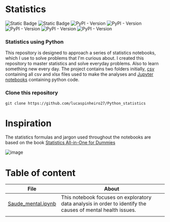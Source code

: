 # Statistics

![Static Badge](https://img.shields.io/badge/Python-blue?logo=Python&logoColor=grey)
![Static Badge](https://img.shields.io/badge/jupyter-orange?logo=jupyter&logoColor=grey)
![PyPI - Version](https://img.shields.io/pypi/v/pandas?logo=pandas&color=green)
![PyPI - Version](https://img.shields.io/pypi/v/numpy?logo=numpy&color=green)
![PyPI - Version](https://img.shields.io/pypi/v/scipy?logo=scipy&color=green)
![PyPI - Version](https://img.shields.io/pypi/v/seaborn?logo=seaborn&color=green)
![PyPI - Version](https://img.shields.io/pypi/v/matplotlib?logo=matplotlib&color=green)




### Statistics using Python

This repository is designed to approach a series of statistics notebooks, which I use to solve problems that I'm curious about. I created this repository to master statistics and solve everyday problems. Also to learn something new every day. The project contains two folders initially, [csv](csv) containing all csv and xlsx files used to make the analyses and [Jupyter notebooks](Jupyter_notebooks) containing python code.

### Clone this repository

```
git clone https://github.com/lucaspinheiro27/Python_statistics
```
# Inspiration
The statistics formulas and jargon used throughout the notebooks are based on the book [Statistics All-in-One for Dummies ](https://www.amazon.com.br/Statistics-All-Dummies-Deborah-Rumsey/dp/1119902568)

![image](https://github.com/user-attachments/assets/e011ca72-0d38-4569-b010-a0b19887e513)

# Table of content


| File     | About |
| ---      | ---       |
| [Saude_mental.ipynb](Jupyter_notebooks/Saude_mental.ipynb) | This notebook focuses on exploratory data analysis in order to identify the causes of mental health issues. |
|      | |        |

